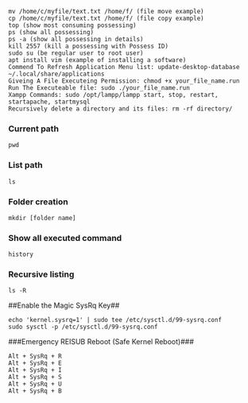 ```
mv /home/c/myfile/text.txt /home/f/ (file move example)
cp /home/c/myfile/text.txt /home/f/ (file copy example)
top (show most consuming possessing)
ps (show all possessing)
ps -a (show all possessing in details)
kill 2557 (kill a possessing with Possess ID)
sudo su (be regular user to root user)
apt install vim (example of installing a software)
Commend To Refresh Application Menu list: update-desktop-database ~/.local/share/applications
Giveing A File Executeing Permission: chmod +x your_file_name.run
Run The Executeable file: sudo ./your_file_name.run
Xampp Commands: sudo /opt/lampp/lampp start, stop, restart, startapache, startmysql
Recursively delete a directory and its files: rm -rf directory/
```


### Current path ###
```
pwd
```

### List path ###
```
ls
```

### Folder creation ###
```
mkdir [folder name]
```

### Show all executed command ###
```
history
```

### Recursive listing ###
```
ls -R
```

##Enable the Magic SysRq Key##
```
echo 'kernel.sysrq=1' | sudo tee /etc/sysctl.d/99-sysrq.conf
sudo sysctl -p /etc/sysctl.d/99-sysrq.conf
```

###Emergency REISUB Reboot (Safe Kernel Reboot)###
```
Alt + SysRq + R
Alt + SysRq + E
Alt + SysRq + I
Alt + SysRq + S
Alt + SysRq + U
Alt + SysRq + B

```
